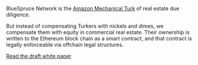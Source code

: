 BlueSpruce Network is the [Amazon Mechanical Turk](https://www.mturk.com/) of real estate due diligence.

But instead of compensating Turkers with nickels and dimes, we compensate them with equity in commercial real estate. Their ownership is written to the Ethereum block chain as a smart contract, and that contract is legally enforceable via offchain legal structures.

[Read the draft white paper](https://docs.google.com/document/d/1Le5fbOJ050oftLraVWiUm0tD7R3Z5pcwYj-sppKptKk/edit#heading=h.v85y3gomzzx6)
